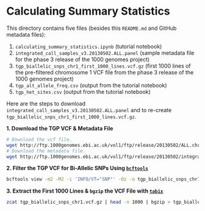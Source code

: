# Calculating Summary Statistics

This directory contains five files (besides this `README.md` and GitHub metadata files):

1. `calculating_summary_statistics.ipynb` (tutorial notebook)
2. `integrated_call_samples_v3.20130502.ALL.panel` (sample metadata file for the phase 3 release of the 1000 genomes project)
3. `tgp_biallelic_snps_chr1_first_1000_lines.vcf.gz` (first 1000 lines of the pre-filtered chromosome 1 VCF file from the phase 3 release of the 1000 genomes project)
4. `tgp_alt_allele_freq.csv` (output from the tutorial notebook)
5. `tgp_het_sites.csv` (output from the tutorial notebook)

Here are the steps to download `integrated_call_samples_v3.20130502.ALL.panel` and to re-create `tgp_biallelic_snps_chr1_first_1000_lines.vcf.gz`.

__1. Download the TGP VCF & Metadata File__

```bash
# Download the vcf file.
wget http://ftp.1000genomes.ebi.ac.uk/vol1/ftp/release/20130502/ALL.chr1.phase3_shapeit2_mvncall_integrated_v5b.20130502.genotypes.vcf.gz
# Download the metadata file.
wget http://ftp.1000genomes.ebi.ac.uk/vol1/ftp/release/20130502/integrated_call_samples_v3.20130502.ALL.panel
```

__2. Filter the TGP VCF for Bi-Allelic SNPs Using [`bcftools`](https://samtools.github.io/bcftools/bcftools.html)__

```bash
bcftools view -m2 -M2 -i 'INFO/VT="SNP"' -Oz -o tgp_biallelic_snps_chr1.vcf.gz ALL.chr1.phase3_shapeit2_mvncall_integrated_v5a.20130502.genotypes.vcf.gz
```

__3. Extract the First 1000 Lines & `bgzip` the VCF File with [`tabix`](http://www.htslib.org/doc/tabix.html)__

```bash
zcat tgp_biallelic_snps_chr1.vcf.gz | head -n 1000 | bgzip > tgp_biallelic_snps_chr1_first_1000_lines.vcf.gz
```

